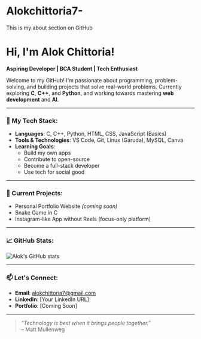 # Alokchittoria7-
This is my about section on GitHub 

# Hi, I'm Alok Chittoria! 

**Aspiring Developer | BCA Student | Tech Enthusiast**

Welcome to my GitHub! I'm passionate about programming, problem-solving, and building projects that solve real-world problems. Currently exploring **C**, **C++**, and **Python**, and working towards mastering **web development** and **AI**.

---

### 🚀 My Tech Stack:
- **Languages**: C, C++, Python, HTML, CSS, JavaScript (Basics)
- **Tools & Technologies**: VS Code, Git, Linux (Garuda), MySQL, Canva
- **Learning Goals**: 
  - Build my own apps
  - Contribute to open-source
  - Become a full-stack developer
  - Use tech for social good

---

### 📌 Current Projects:
- Personal Portfolio Website *(coming soon)*
- Snake Game in C
- Instagram-like App without Reels (focus-only platform)

---

### 📈 GitHub Stats:
![Alok's GitHub stats](https://github-readme-stats.vercel.app/api?username=alokchittoria7&show_icons=true&theme=tokyonight)

---

### 📫 Let's Connect:
- **Email**: alokchittoria7@gmail.com
- **LinkedIn**: [Your LinkedIn URL]
- **Portfolio**: [Coming Soon]

---

> *“Technology is best when it brings people together.”*  
> – Matt Mullenweg
